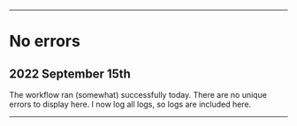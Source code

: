 
***

# No errors

## 2022 September 15th

The workflow ran (somewhat) successfully today. There are no unique errors to display here. I now log all logs, so logs are included here.

***
